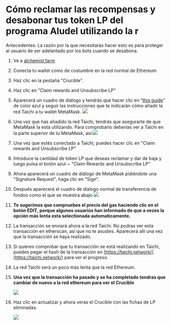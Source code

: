 # Cómo reclamar las recompensas y desabonar tus token LP del programa Aludel utilizando la r

Antecedentes: La razón por la que necesitarás hacer esto es para proteger al usuario de ser adelantado por los bots cuando se desabona.

1. Ve a [alchemist.farm](https://alchemist.farm/)
2. Conecta tu wallet como de costumbre en la red normal de Ethereum
3. Haz clic en la pestaña "Crucible".
4. Haz clic en "Claim rewards and Unsubscribe LP"
5. Aparecerá un cuadro de diálogo y tendrás que hacer clic en “[this guide](https://github.com/Taichi-Network/docs/blob/master/sendPriveteTx_tutorial.md)” de color azul y seguir las instrucciones que te indicarán cómo añadir la red Taichi a tu wallet MetaMask.  ![](https://i.imgur.com/ZNhwuza.png)
6. Una vez que has añadido la red Taichi, tendrás que asegurarte de que MetaMask la está utilizando. Para comprobarlo deberías ver a Taichi en la parte superior de tu MetaMask, así:![](https://i.imgur.com/fLuCmLf.png)
7. Una vez que estés conectado a Taichi, puedes hacer clic en "Claim rewards and Unsubscribe LP"
8. Introduce la cantidad de token LP que deseas reclamar y dar de baja y luego pulsa el botón azul ~ "Claim Rewards and Unsubscribe LP"
9. Ahora aparecerá un cuadro de diálogo de MetaMask pidiéndote una "Signature Request", haga clic en "Sign".
10. Después aparecerá el cuadro de dialogo normal de transferencia de fondos como el que se muestra abajo  ![](https://i.imgur.com/HS5SKG9.png)
11. **Te sugerimos que compruebes el precio del gas haciendo clic en el botón EDIT, porque algunos usuarios han informado de que a vezes la opción más lenta esta selectionada automaticamente.**
12. La transacción se enviará ahora a la red Taichi. No podras ver esta transacción en etherscan, así que no te asustes. Aparecerá allí una vez que la transacción se haya realizado.
13. Si quieres comprobar que tu transacción se está realizando en Taichi, puedes pegar el hash de la transacción en [https://taichi.network/](https://taichi.network/) para ver el progreso.
14. La red Taichi será un poco más lenta que la red Ethereum.
15. **Una vez que la transacción ha pasado y se ha completado tendras que cambiar de nuevo a la red ethereum para ver el Crucible** 

    ![](https://i.imgur.com/6AcXZ8L.png)

16. Haz clic en actualizar y ahora verás el Crucible con las fichas de LP eliminadas.

    ![](https://i.imgur.com/9M4Urat.png)

